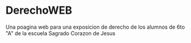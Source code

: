 # DerechoWEB
Una poagina web para una exposicion de derecho de los alumnos de 6to "A" de la escuela Sagrado Corazon de Jesus
